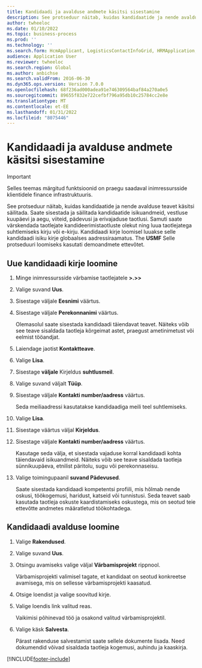 ```yaml
---
title: Kandidaadi ja avalduse andmete käsitsi sisestamine
description: See protseduur näitab, kuidas kandidaatide ja nende avalduse teavet käsitsi säilitada.
author: twheeloc
ms.date: 01/10/2022
ms.topic: business-process
ms.prod: ''
ms.technology: ''
ms.search.form: HcmApplicant, LogisticsContactInfoGrid, HRMApplication,  DirPartyTable
audience: Application User
ms.reviewer: twheeloc
ms.search.region: Global
ms.author: anbichse
ms.search.validFrom: 2016-06-30
ms.dyn365.ops.version: Version 7.0.0
ms.openlocfilehash: 68f236ad000adea91e746309564baf84a270a0e5
ms.sourcegitcommit: 89655f832e722cefbf796a95db10c25784cc2e8e
ms.translationtype: MT
ms.contentlocale: et-EE
ms.lasthandoff: 01/31/2022
ms.locfileid: "8075446"
---
```

# <a name="enter-applicant-and-application-data-manually"></a>Kandidaadi ja avalduse andmete käsitsi sisestamine

> [!IMPORTANT]
> Selles teemas märgitud funktsioonid on praegu saadaval inimressursside klientidele finance infrastruktuuris.  


See protseduur näitab, kuidas kandidaatide ja nende avalduse teavet käsitsi säilitada. Saate sisestada ja säilitada kandidaatide isikuandmeid, vestluse kuupäevi ja aegu, viiteid, pädevusi ja erivajaduse taotlusi. Samuti saate värskendada taotlejate kandideerimistaotluste olekut ning luua taotlejatega suhtlemiseks kirju või e-kirju. Kandidaadi kirje loomisel luuakse selle kandidaadi isiku kirje globaalses aadressiraamatus. The **USMF** Selle protseduuri loomiseks kasutati demoandmete ettevõtet.

## <a name="create-a-new-applicant-record"></a>Uue kandidaadi kirje loomine

1. Minge inimressursside värbamise taotlejatele **\>.\>\>**
2. Valige suvand **Uus**.
3. Sisestage väljale **Eesnimi** väärtus.
4. Sisestage väljale **Perekonnanimi** väärtus.

    Olemasolul saate sisestada kandidaadi täiendavat teavet. Näiteks võib see teave sisaldada taotleja kõrgeimat astet, praegust ametinimetust või eelmist tööandjat.

5. Laiendage jaotist **Kontaktteave**.
6. Valige **Lisa**.
7. Sisestage **väljale** Kirjeldus **suhtlusmeil**.
8. Valige suvand väljalt **Tüüp**.
9. Sisestage väljale **Kontakti number/aadress** väärtus.

    Seda meiliaadressi kasutatakse kandidaadiga meili teel suhtlemiseks.

10. Valige **Lisa**.
11. Sisestage väärtus väljal **Kirjeldus**.
12. Sisestage väljale **Kontakti number/aadress** väärtus.

    Kasutage seda välja, et sisestada vajaduse korral kandidaadi kohta täiendavaid isikuandmeid. Näiteks võib see teave sisaldada taotleja sünnikuupäeva, etnilist päritolu, sugu või perekonnaseisu.

13. Valige toimingupaanil **suvand Pädevused**.

    Saate sisestada kandidaadi kompetentsi profiili, mis hõlmab nende oskusi, töökogemusi, haridust, katseid või tunnistusi. Seda teavet saab kasutada taotleja oskuste kaardistamiseks oskustega, mis on seotud teie ettevõtte andmetes määratletud töökohtadega.

## <a name="create-an-application-for-the-applicant"></a>Kandidaadi avalduse loomine

1. Valige **Rakendused**.
2. Valige suvand **Uus**.
3. Otsingu avamiseks valige väljal **Värbamisprojekt** rippnool.

    Värbamisprojekti valimisel tagate, et kandidaat on seotud konkreetse avamisega, mis on sellesse värbamisprojekti kaasatud.

4. Otsige loendist ja valige soovitud kirje.
5. Valige loendis link valitud reas.

    Vaikimisi põhinevad töö ja osakond valitud värbamisprojektil.

6. Valige käsk **Salvesta**.

    Pärast rakenduse salvestamist saate sellele dokumente lisada. Need dokumendid võivad sisaldada taotleja kogemusi, auhindu ja kaaskirja.

[!INCLUDE[footer-include](../../../../includes/footer-banner.md)]
